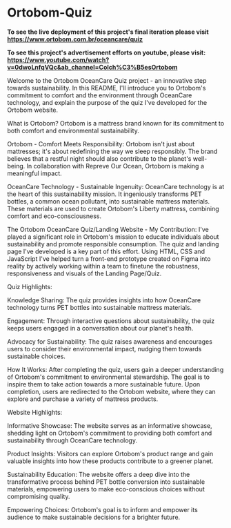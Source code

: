 # Ortobom-Quiz
**To see the live deployment of this project's final iteration please visit https://www.ortobom.com.br/oceancare/quiz**

**To see this project's advertisement efforts on youtube, please visit: https://www.youtube.com/watch?v=0dwoLnfqVQc&ab_channel=Colch%C3%B5esOrtobom**

Welcome to the Ortobom OceanCare Quiz project - an innovative step towards sustainability. In this README, I'll introduce you to Ortobom's commitment to comfort and the environment through OceanCare technology, and explain the purpose of the quiz I've developed for the Ortobom website.

What is Ortobom?
Ortobom is a mattress brand known for its commitment to both comfort and environmental sustainability. 

Ortobom - Comfort Meets Responsibility:
Ortobom isn't just about mattresses; it's about redefining the way we sleep responsibly. The brand believes that a restful night should also contribute to the planet's well-being. In collaboration with Repreve Our Ocean, Ortobom is making a meaningful impact.

OceanCare Technology - Sustainable Ingenuity:
OceanCare technology is at the heart of this sustainability mission. It ingeniously transforms PET bottles, a common ocean pollutant, into sustainable mattress materials. These materials are used to create Ortobom's Liberty mattress, combining comfort and eco-consciousness.

The Ortobom OceanCare Quiz/Landing Website - My Contribution:
I've played a significant role in Ortobom's mission to educate individuals about sustainability and promote responsible consumption. The quiz and landing page I've developed is a key part of this effort. Using HTML, CSS and JavaScript I've helped turn a front-end prototype created on Figma into reality by actively working within a team to finetune the robustness, responsiveness and visuals of the Landing Page/Quiz. 

Quiz Highlights:

Knowledge Sharing: The quiz provides insights into how OceanCare technology turns PET bottles into sustainable mattress materials.

Engagement: Through interactive questions about sustainability, the quiz keeps users engaged in a conversation about our planet's health.

Advocacy for Sustainability: The quiz raises awareness and encourages users to consider their environmental impact, nudging them towards sustainable choices.

How It Works:
After completing the quiz, users gain a deeper understanding of Ortobom's commitment to environmental stewardship. The goal is to inspire them to take action towards a more sustainable future. Upon completion, users are redirected to the Ortobom website, where they can explore and purchase a variety of mattress products.

Website Highlights:

Informative Showcase: The website serves as an informative showcase, shedding light on Ortobom's commitment to providing both comfort and sustainability through OceanCare technology.

Product Insights: Visitors can explore Ortobom's product range and gain valuable insights into how these products contribute to a greener planet.

Sustainability Education: The website offers a deep dive into the transformative process behind PET bottle conversion into sustainable materials, empowering users to make eco-conscious choices without compromising quality.

Empowering Choices: Ortobom's goal is to inform and empower its audience to make sustainable decisions for a brighter future.




